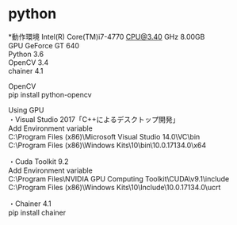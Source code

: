 # python
*動作環境  Intel(R) Core(TM)i7-4770 CPU@3.40 GHz 8.00GB  
GPU GeForce GT 640  
Python 3.6  
OpenCV 3.4  
chainer 4.1  

OpenCV  
    pip install python-opencv

Using GPU  
・Visual Studio 2017「C++によるデスクトップ開発」  
Add Environment variable  
    C:\Program Files (x86)\Microsoft Visual Studio 14.0\VC\bin  
    C:\Program Files (x86)\Windows Kits\10\bin\10.0.17134.0\x64  
    
・Cuda Toolkit 9.2  
Add Environment variable  
    C:\Program Files\NVIDIA GPU Computing Toolkit\CUDA\v9.1\include  
    C:\Program Files (x86)\Windows Kits\10\Include\10.0.17134.0\ucrt  
    
・Chainer 4.1  
    pip install chainer  
